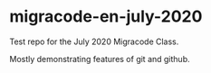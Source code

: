 # migracode-en-july-2020

Test repo for the July 2020 Migracode Class.

Mostly demonstrating features of git and github.